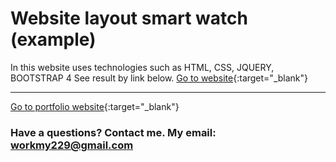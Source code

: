 # Website layout smart watch (example)

In this website uses technologies such as HTML, CSS, JQUERY, BOOTSTRAP 4
See result by link below.
[Go to website](https://codworker.github.io/smart-watch-layout/){:target="_blank"}

------------------------------------------------------------------
[Go to portfolio website](https://codworker.github.io/){:target="_blank"}
### Have a questions? Contact me. My email: workmy229@gmail.com
